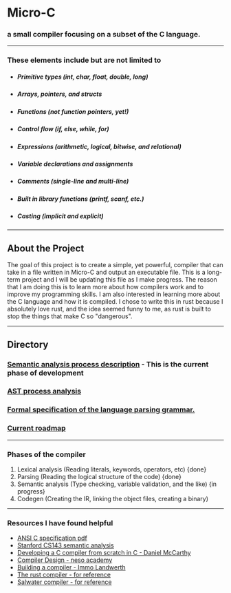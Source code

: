 # Micro-C

### a small compiler focusing on a subset of the C language.

---

### These elements include but are not limited to

- ##### Primitive types (int, char, float, double, long)
- ##### Arrays, pointers, and structs
- ##### Functions (not function pointers, yet!)
- ##### Control flow (if, else, while, for)
- ##### Expressions (arithmetic, logical, bitwise, and relational)
- ##### Variable declarations and assignments
- ##### Comments (single-line and multi-line)
- ##### Built in library functions (printf, scanf, etc.)
- ##### Casting (implicit and explicit)

---

## About the Project

The goal of this project is to create a simple, yet powerful, compiler that can take in a file written in Micro-C
and output an executable file. This is a long-term project and I will be updating this file as I make progress.
The reason that I am doing this is to learn more about how compilers work and to improve my programming skills.
I am also interested in learning more about the C language and how it is compiled. I chose to write this in rust because
I absolutely love rust, and the idea seemed funny to me, as rust is built to stop the things that make C so "dangerous".
___

## Directory

### [Semantic analysis process description](_process_docs/SEMANTIC-ANALYSIS.md) - This is the current phase of development

### [AST process analysis](_process_docs/AST-PROCESS.md)

### [Formal specification of the language parsing grammar. ](_process_docs/MICRO-C-GRAMMAR.md)

### [Current roadmap](_process_docs/ROADMAP.md)

---

### Phases of the compiler

1. Lexical analysis (Reading literals, keywords, operators, etc) {done}
2. Parsing (Reading the logical structure of the code) {done}
3. Semantic analysis (Type checking, variable validation, and the like) {in progress}
4. Codegen (Creating the IR, linking the object files, creating a binary)

---

### Resources I have found helpful

- [ANSI C specification pdf](https://web.archive.org/web/20200909074736if_/https://www.pdf-archive.com/2014/10/02/ansi-iso-9899-1990-1/ansi-iso-9899-1990-1.pdf)
- [Stanford CS143 semantic analysis](https://web.stanford.edu/class/archive/cs/cs143/cs143.1128/handouts/180%20Semantic%20Analysis.pdf)
- [Developing a C compiler from scratch in C - Daniel McCarthy](https://www.udemy.com/course/creating-a-c-compiler-from-scratch-module-1)
- [Compiler Design - neso academy](https://www.youtube.com/playlist?list=PLBlnK6fEyqRjT3oJxFXRgjPNzeS-LFY-q)
- [Building a compiler - Immo Landwerth](https://www.youtube.com/playlist?list=PLRAdsfhKI4OWNOSfS7EUu5GRAVmze1t2y)
- [The rust compiler - for reference](https://github.com/rust-lang/rust)
- [Salwater compiler - for reference](https://github.com/jyn514/saltwater)
